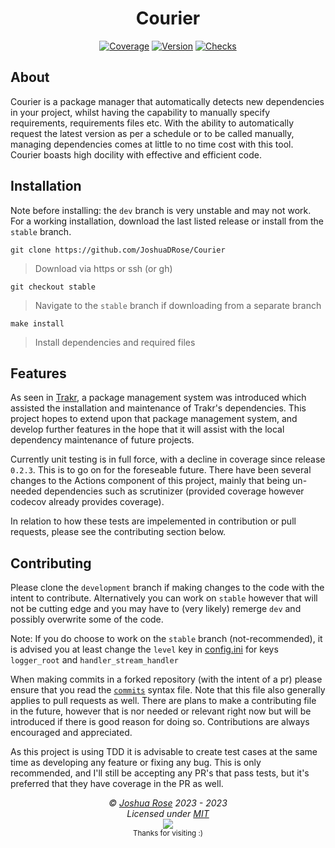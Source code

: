<div align="center">
<h1>Courier </h1>
</div>

<div align="center">
<a href="https://codecov.io/gh/JoshuaDRose/Courier"><img src="https://img.shields.io/codecov/c/github/JoshuaDRose/courier?style=for-the-badge&token=EX3AAYPPUQ" alt="Coverage"></img></a>
<a href="https://github.com/JoshuaDRose/Courier/releases/latest"><img src="https://img.shields.io/github/v/tag/JoshuaDRose/Courier?include_prereleases&label=release&sort=semver&style=for-the-badge" alt="Version"></img></a>
<a href="https://github.com/JoshuaDRose/Courier/actions"><img src="https://img.shields.io/github/checks-status/JoshuaDRose/Courier/stable?style=for-the-badge" alt="Checks"></img></a>
</div>


## About
Courier is a package manager that automatically detects new dependencies in your project, whilst
having the capability to manually specify requirements, requirements files etc. With the ability
to automatically request the latest version as per a schedule or to be called manually, managing
dependencies comes at little to no time cost with this tool. Courier boasts high docility with effective and efficient code. 

## Installation
Note before installing: the `dev` branch is very unstable and may not work. For a working
installation, download the last listed release or install from the `stable` branch.

```
git clone https://github.com/JoshuaDRose/Courier
```
 > Download via https or ssh (or gh)
```
git checkout stable
```
 > Navigate to the `stable` branch if downloading from a separate branch
```
make install
```
 > Install dependencies and required files

## Features
As seen in [Trakr](https://github.com/JoshuaDRose/Trakr), a package management system
was introduced which assisted the installation and maintenance of Trakr's dependencies.
This project hopes to extend upon that package management system, and develop further
features in the hope that it will assist with the local dependency maintenance of future
projects.

Currently unit testing is in full force, with a decline in coverage since release `0.2.3`.
This is to go on for the foreseable future. There have been several changes to the 
Actions component of this project, mainly that being un-needed dependencies such as 
scrutinizer (provided coverage however codecov already provides coverage).

In relation to how these tests are impelemented in contribution or pull requests,
please see the contributing section below.


## Contributing
Please clone the `development` branch if making changes to the code with the intent
to contribute. Alternatively you can work on `stable` however that will not be cutting
edge and you may have to (very likely) remerge `dev` and possibly overwrite some of the code.

Note: If you do choose to work on the `stable` branch (not-recommended), it is advised you at
least change the `level` key in [config.ini](config.ini) for keys `logger_root` and 
`handler_stream_handler`

When making commits in a forked repository (with the intent of a pr) please ensure that
you read the [`commits`](commits.md) syntax file. Note that this file also generally applies
to pull requests as well. There are plans to make a contributing file in the future, however
that is nor needed or relevant right now but will be introduced if there is good reason for 
doing so. Contributions are always encouraged and appreciated.

As this project is using TDD it is advisable to create test cases at the same time
as developing any feature or fixing any bug. This is only recommended, and I'll still
be accepting any PR's that pass tests, but it's preferred that they have coverage in the 
PR as well.


<!-- License + Copyright -->
<p  align="center">
  <i>© <a href="https://github.com/JoshuaDRose">Joshua Rose</a> 2023 - 2023</i><br>
  <i>Licensed under <a href="https://github.com/JoshuaDRose/Courier/blob/stable/LICENSE">MIT</a></i><br>
  <a href="https://github.com/JoshuaDRose"><img src="https://i.ibb.co/4KtpYxb/octocat-clean-mini.png" /></a><br>
  <sup>Thanks for visiting :)</sup>
</p>

